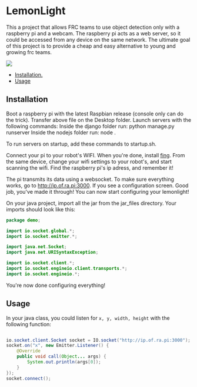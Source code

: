# LemonLight
This a project that allows FRC teams to use object detection only with a raspberry pi and a webcam. The raspberry pi acts as a web server, so it could be accessed from any device on the same network. The ultimate goal of this project is to provide a cheap and easy alternative to young and growing frc teams.

![](demo.gif)
* [ Installation. ](#install)
* [ Usage ](#usage)

<a name="install"></a>
## Installation
Boot a raspberry pi with the latest Raspbian release (console only can do the trick).
Transfer above file on the Desktop folder.
Launch servers with the following commands:
Inside the django folder run:
python manage.py runserver
Inside the nodejs folder run:
node .

To run servers on startup, add these commands to startup.sh.

Connect your pi to your robot's WIFI. When you're done, install [fing](https://www.fing.com/). From the same device, change your wifi settings to your robot's, and start scanning the wifi. Find the raspberry pi's ip adress, and remember it!

The pi transmits its data using a websocket.
To make sure everything works, go to http://ip.of.ra.pi:3000. If you see a configuration screen.
Good job, you've made it through!
You can now start configuring your lemonlight!

On your java project, import all the jar from the jar_files directory. Your imports should look like this:
```java
package demo;

import io.socket.global.*;
import io.socket.emitter.*;

import java.net.Socket;
import java.net.URISyntaxException;

import io.socket.client.*;
import io.socket.engineio.client.transports.*;
import io.socket.engineio.*;

```
You're now done configuring everything!


<a name="usage"></a>
## Usage
In your java class, you could listen for ```x, y, width, height```
with the following function:
```java

io.socket.client.Socket socket = IO.socket("http://ip.of.ra.pi:3000");
socket.on("x", new Emitter.Listener() {
	@Override
	public void call(Object... args) {		
		System.out.println(args[0]);
	}
});  
socket.connect();
```
